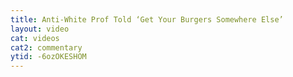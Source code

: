 ```yaml
---
title: Anti-White Prof Told ‘Get Your Burgers Somewhere Else’
layout: video
cat: videos
cat2: commentary
ytid: -6ozOKESHOM
---
```

